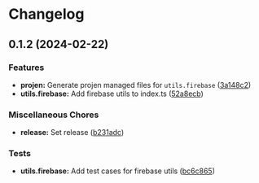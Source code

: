 # Changelog

## 0.1.2 (2024-02-22)


### Features

* **projen:** Generate projen managed files for `utils.firebase` ([3a148c2](https://github.com/ArroyoDev-LLC/components/commit/3a148c20ffe94bf9b378cf0c12fc91be9055a8f9))
* **utils.firebase:** Add firebase utils to index.ts ([52a8ecb](https://github.com/ArroyoDev-LLC/components/commit/52a8ecbd29f786d49ba10ba06a2e31f60bca7d7b))


### Miscellaneous Chores

* **release:** Set release ([b231adc](https://github.com/ArroyoDev-LLC/components/commit/b231adc5f371681d5e2b52358be34fa451fd69db))


### Tests

* **utils.firebase:** Add test cases for firebase utils ([bc6c865](https://github.com/ArroyoDev-LLC/components/commit/bc6c865ec7e72c2c07dde00c15173935d1f0eb47))
